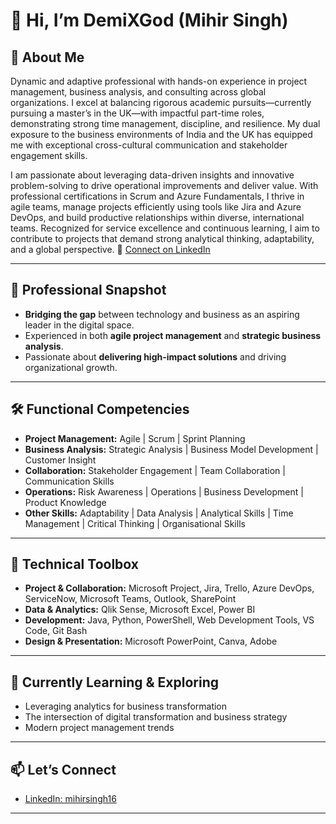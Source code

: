 # 👋 Hi, I’m DemiXGod (Mihir Singh)

## 🚀 About Me

Dynamic and adaptive professional with hands-on experience in project management, business analysis, and consulting across global organizations. I excel at balancing rigorous academic pursuits—currently pursuing a master’s in the UK—with impactful part-time roles, demonstrating strong time management, discipline, and resilience. My dual exposure to the business environments of India and the UK has equipped me with exceptional cross-cultural communication and stakeholder engagement skills.

I am passionate about leveraging data-driven insights and innovative problem-solving to drive operational improvements and deliver value. With professional certifications in Scrum and Azure Fundamentals, I thrive in agile teams, manage projects efficiently using tools like Jira and Azure DevOps, and build productive relationships within diverse, international teams. Recognized for service excellence and continuous learning, I aim to contribute to projects that demand strong analytical thinking, adaptability, and a global perspective. 
🔗 [Connect on LinkedIn](https://www.linkedin.com/in/mihirsingh16/)

---

## 💼 Professional Snapshot

- **Bridging the gap** between technology and business as an aspiring leader in the digital space.
- Experienced in both **agile project management** and **strategic business analysis**.
- Passionate about **delivering high-impact solutions** and driving organizational growth.

---

## 🛠️ Functional Competencies

- **Project Management:** Agile | Scrum | Sprint Planning
- **Business Analysis:** Strategic Analysis | Business Model Development | Customer Insight
- **Collaboration:** Stakeholder Engagement | Team Collaboration | Communication Skills
- **Operations:** Risk Awareness | Operations | Business Development | Product Knowledge
- **Other Skills:** Adaptability | Data Analysis | Analytical Skills | Time Management | Critical Thinking | Organisational Skills

---

## 🧰 Technical Toolbox

- **Project & Collaboration:** Microsoft Project, Jira, Trello, Azure DevOps, ServiceNow, Microsoft Teams, Outlook, SharePoint
- **Data & Analytics:** Qlik Sense, Microsoft Excel, Power BI
- **Development:** Java, Python, PowerShell, Web Development Tools, VS Code, Git Bash
- **Design & Presentation:** Microsoft PowerPoint, Canva, Adobe

---

## 🌱 Currently Learning & Exploring

- Leveraging analytics for business transformation
- The intersection of digital transformation and business strategy
- Modern project management trends

---

## 📫 Let’s Connect

- [LinkedIn: mihirsingh16](https://www.linkedin.com/in/mihirsingh16/)

---

<!--
Want to showcase your projects or add a fun personal fact? Let me know!
-->